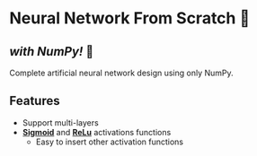 # Neural Network From Scratch 🧠
## _with NumPy!_ 🔢

Complete artificial neural network design using only NumPy.

## Features

- Support multi-layers
- **<ins>Sigmoid</ins>** and **<ins>ReLu</ins>** activations functions
    - Easy to insert other activation functions